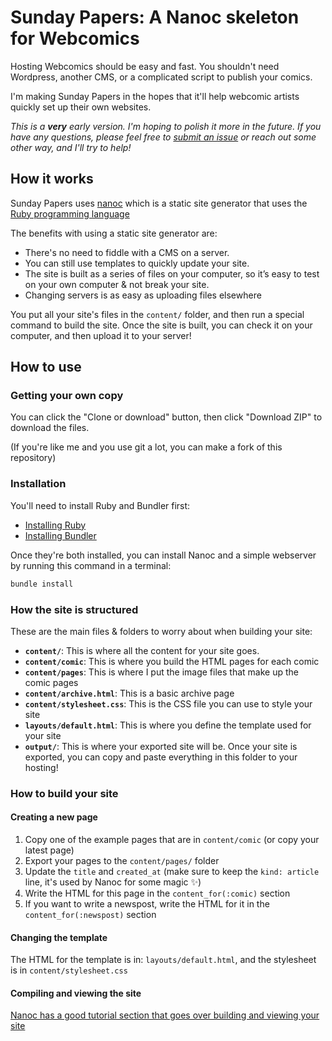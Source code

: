 # Sunday Papers: A Nanoc skeleton for Webcomics

Hosting Webcomics should be easy and fast. You shouldn't need Wordpress, another CMS, or a complicated script to publish your comics.

I'm making Sunday Papers in the hopes that it'll help webcomic artists quickly set up their own websites.

_This is a **very** early version. I'm hoping to polish it more in the future. If you have any questions, please feel free to [submit an issue](https://github.com/tcannonfodder/sunday-papers/issues) or reach out some other way, and I'll try to help!_

## How it works

Sunday Papers uses [nanoc](https://nanoc.ws) which is a static site generator that uses the [Ruby programming language](https://www.ruby-lang.org/en/)

The benefits with using a static site generator are:

- There's no need to fiddle with a CMS on a server.
- You can still use templates to quickly update your site.
- The site is built as a series of files on your computer, so it’s easy to test on your own computer & not break your site.
- Changing servers is as easy as uploading files elsewhere

You put all your site's files in the `content/` folder, and then run a special command to build the site. Once the site is built, you can check it on your computer, and then upload it to your server!

## How to use

### Getting your own copy

You can click the "Clone or download" button, then click "Download ZIP" to download the files.

(If you're like me and you use git a lot, you can make a fork of this repository)

### Installation

You'll need to install Ruby and Bundler first:

* [Installing Ruby](https://www.ruby-lang.org/en/documentation/installation/)
* [Installing Bundler](https://bundler.io)

Once they're both installed, you can install Nanoc and a simple webserver by running this command in a terminal:

```sh
bundle install
```

### How the site is structured

These are the main files & folders to worry about when building your site:

* **`content/`**: This is where all the content for your site goes.
* **`content/comic`**: This is where you build the HTML pages for each comic
* **`content/pages`**: This is where I put the image files that make up the comic pages
* **`content/archive.html`**: This is a basic archive page
* **`content/stylesheet.css`**: This is the CSS file you can use to style your site
* **`layouts/default.html`**: This is where you define the template used for your site
* **`output/`**: This is where your exported site will be. Once your site is exported, you can copy and paste everything in this folder to your hosting!


### How to build your site

#### Creating a new page

1. Copy one of the example pages that are in `content/comic` (or copy your latest page)
2. Export your pages to the `content/pages/` folder
2. Update the `title` and `created_at` (make sure to keep the `kind: article` line, it's used by Nanoc for some magic ✨)
3. Write the HTML for this page in the `content_for(:comic)` section
4. If you want to write a newspost, write the HTML for it in the `content_for(:newspost)` section


#### Changing the template

The HTML for the template is in: `layouts/default.html`, and the stylesheet is in `content/stylesheet.css`


#### Compiling and viewing the site

[Nanoc has a good tutorial section that goes over building and viewing your site](https://nanoc.ws/doc/tutorial/#compile-the-site)